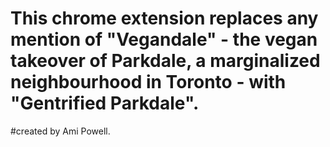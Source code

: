# This chrome extension replaces any mention of "Vegandale" - the vegan takeover of Parkdale, a marginalized neighbourhood in Toronto - with "Gentrified Parkdale". 
#created by Ami Powell.